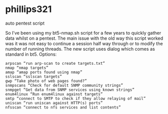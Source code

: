 # phillips321
auto pentest script

So I’ve been using my bt5-nmap.sh script for a few years to quickly gather data whilst on a pentest. The main issue with the old way this script worked was it was not easy to continue a session half way through or to modify the number of running threads.
The new script uses dialog which comes as standard in bt5.
Options:

    arpscan “run arp-scan to create targets.txt”
    nmap “nmap targets”
    amap “amap ports found using nmap”
    sslscan “sslscan targets”
    gwp “Take photo of web pages found?”
    snmpscans “Check for default SNMP community strings”
    snmpget “Get data from SNMP services using known strings”
    enum4linux “Run enum4linux against targets”
    smtp “connect to SMTP to check if they allow relaying of mail”
    uniscan “run uniscan against HTTP(s) ports”
    nfsscan “connect to nfs services and list contents”

